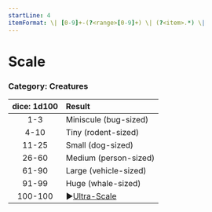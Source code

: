 ```yaml
---
startLine: 4
itemFormat: \| [0-9]+-(?<range>[0-9]+) \| (?<item>.*) \|
---
```

# Scale
### Category: Creatures

| dice: 1d100 | Result |
|:----:|:-------|
| 1-3 | Miniscule (bug-sized) |
| 4-10 | Tiny (rodent-sized) |
| 11-25 | Small (dog-sized) |
| 26-60 | Medium (person-sized) |
| 61-90 | Large (vehicle-sized) |
| 91-99 | Huge (whale-sized) |
| 100-100 | ▶[Ultra-Scale](Creatures_Ultra_Scale.md) |